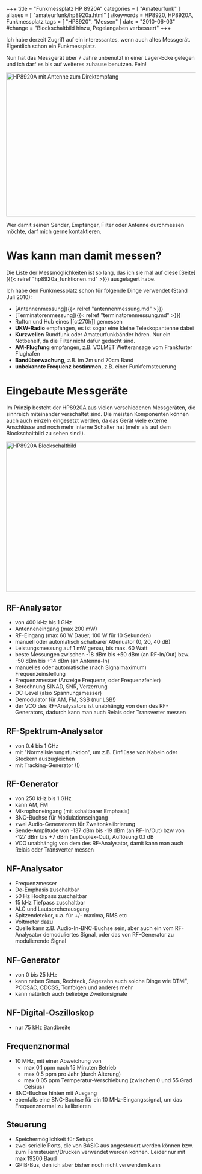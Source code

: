 +++
title = "Funkmessplatz HP 8920A"
categories = [ "Amateurfunk" ]
aliases = [ "amateurfunk/hp8920a.html" ]
#keywords = HP8920, HP8920A, Funkmessplatz
tags = [ "HP8920", "Messen" ]
date = "2010-06-03"
#change = "Blockschaltbild hinzu, Pegelangaben verbessert"
+++

Ich habe derzeit Zugriff auf ein interessantes, wenn auch altes
Messgerät. Eigentlich schon ein Funkmessplatz.

Nun hat das Messgerät über 7 Jahre unbenutzt
in einer Lager-Ecke gelegen und ich darf es bis auf weiteres zuhause
benutzen. Fein!

<!--more-->

<img src="hp8920a.jpg" alt="HP8920A mit Antenne zum Direktempfang" width="630" height="381" class="pure-img" />

Wer damit seinen Sender, Empfänger, Filter oder Antenne durchmessen möchte,
darf mich gerne kontaktieren.


Was kann man damit messen?
==========================

Die Liste der Messmöglichkeiten ist so lang, das ich sie mal auf diese
[Seite]({{< relref "hp8920a_funktionen.md" >}}) ausgelagert habe.

Ich habe den Funkmessplatz schon für folgende Dinge verwendet (Stand Juli
2010):

 * [Antennenmessung]({{< relref "antennenmessung.md" >}})
 * [Terminatorenmessung]({{< relref "terminatorenmessung.md" >}})
 * Rufton und Hub eines [[ct270h]] gemessen
 * <b>UKW-Radio</b> empfangen, es ist sogar eine kleine Teleskopantenne dabei
 * <b>Kurzwellen</b> Rundfunk oder Amateurfunkbänder hören. Nur ein Notbehelf, da
   die Filter nicht dafür gedacht sind.
 * <b>AM-Flugfung</b> empfangen, z.B. VOLMET Wetteransage vom Frankfurter Flughafen
 * <b>Bandüberwachung</b>, z.B. im 2m und 70cm Band
 * <b>unbekannte Frequenz bestimmen</b>, z.B. einer Funkfernsteuerung


Eingebaute Messgeräte
=====================

Im Prinzip besteht der HP8920A aus vielen verschiedenen Messgeräten, die
sinnreich miteinander verschaltet sind.  Die meisten Komponenten können auch
auch einzeln eingesetzt werden, da das Gerät viele externe Anschlüsse und
noch mehr interne Schalter hat (mehr als auf dem Blockschaltbild zu sehen sind!).

<img src="hp8920a_block.png" alt="HP8920A Blockschaltbild" width="575" height="398" class="pure-img" />


RF-Analysator
-------------

 * von 400 kHz bis 1 GHz
 * Antenneneingang (max 200 mW)
 * RF-Eingang (max 60 W Dauer, 100 W für 10 Sekunden)
 * manuell oder automatisch schalbarer Attenuator (0, 20, 40 dB)
 * Leistungsmessung auf 1 mW genau, bis max. 60 Watt
 * beste Messungen zwischen -18 dBm bis +50 dBm (an RF-In/Out) bzw. -50 dBm
   bis +14 dBm (an Antenna-In)
 * manuelles oder automatische (nach Signalmaximum) Frequenzeinstellung
 * Frequenzmesser (Anzeige Frequenz, oder Frequenzfehler)
 * Berechnung SINAD, SNR, Verzerrung
 * DC-Level (also Spannungsmesser)
 * Demodulator für AM, FM, SSB (nur LSB!)
 * der VCO des RF-Analysators ist unabhängig von dem des RF-Generators,
   dadurch kann man auch Relais oder Transverter messen

RF-Spektrum-Analysator
----------------------

 * von 0.4 bis 1 GHz
 * mit "Normalisierungsfunktion", um z.B. Einflüsse von Kabeln oder
   Steckern auszugleichen
 * mit Tracking-Generator (!)

RF-Generator
------------

 * von 250 kHz bis 1 GHz
 * kann AM, FM
 * Mikrophoneingang (mit schaltbarer Emphasis)
 * BNC-Buchse für Modulationseingang
 * zwei Audio-Generatoren für Zweitonkalibrierung
 * Sende-Amplitude von -137 dBm bis -19 dBm (an RF-In/Out) bzw von
   -127 dBm bis +7 dBm (an Duplex-Out), Auflösung 0.1 dB
 * VCO unabhängig von dem des RF-Analysator, damit kann man auch
   Relais oder Transverter messen

NF-Analysator
-------------

 * Frequenzmesser
 * De-Emphasis zuschaltbar
 * 50 Hz Hochpass zuschaltbar
 * 15 kHz Tiefpass zuschaltbar
 * ALC und Lautsprcherausgang
 * Spitzendetekor, u.a. für +/- maxima, RMS etc
 * Voltmeter dazu
 * Quelle kann z.B. Audio-In-BNC-Buchse sein, aber auch ein vom
   RF-Analysator demoduliertes Signal, oder das von RF-Generator
   zu modulierende Signal

NF-Generator
------------

 * von 0 bis 25 kHz
 * kann neben Sinus, Rechteck, Sägezahn auch solche Dinge wie
   DTMF, POCSAC, CDCSS, Tonfolgen und anderes mehr
 * kann natürlich auch beliebige Zweitonsignale

NF-Digital-Oszilloskop
----------------------

 * nur 75 kHz Bandbreite

Frequenznormal
--------------

 * 10 MHz, mit einer Abweichung von
   * max 0.1 ppm nach 15 Minuten Betrieb
   * max 0.5 ppm pro Jahr (durch Alterung)
   * max 0.05 ppm Termperatur-Verschiebung (zwischen 0 und 55 Grad
     Celsius)
 * BNC-Buchse hinten mit Ausgang
 * ebenfalls eine BNC-Buchse für ein 10 MHz-Eingangssignal, um das Frequenznormal
   zu kalibrieren

Steuerung
---------

 * Speichermöglichkeit für Setups
 * zwei serielle Ports, die von BASIC aus angesteuert werden können
   bzw. zum Fernsteuern/Drucken verwendet werden können. Leider nur
   mit max 19200 Baud
 * GPIB-Bus, den ich aber bisher noch nicht verwenden kann
